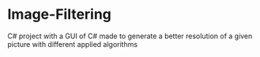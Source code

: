 # Image-Filtering
C# project with a GUI of C# made to generate a better resolution of a given picture with different applied algorithms
